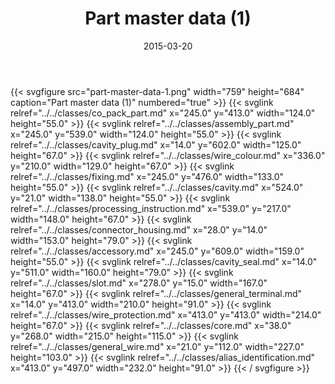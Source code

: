 ﻿---
title: Part master data (1)
toc: false
type: specs
layout: diagram
date: "2015-03-20"
draft: false
specification: KBL
version: 2.4.sr1
documentType: "Recommendation"
elementType: Diagram
classes:
  - Co_pack_part
  - Assembly_part
  - Cavity_plug
  - Wire_colour
  - Fixing
  - Cavity
  - Processing_instruction
  - Connector_housing
  - Accessory
  - Cavity_seal
  - Slot
  - General_terminal
  - Wire_protection
  - Core
  - General_wire
  - Alias_identification
menu:
  KBL-2.4.sr1:    
    parent: presentation
    identifier: presentation/part-master-data-1
    weight: 1005 

# Prev/next pager order (if `docs_section_pager` enabled in `params.toml`)
weight: 1005
---
{{< svgfigure src="part-master-data-1.png" width="759" height="684" caption="Part master data (1)" numbered="true" >}}
  {{< svglink relref="../../classes/co_pack_part.md" x="245.0" y="413.0" width="124.0" height="55.0" >}}
  {{< svglink relref="../../classes/assembly_part.md" x="245.0" y="539.0" width="124.0" height="55.0" >}}
  {{< svglink relref="../../classes/cavity_plug.md" x="14.0" y="602.0" width="125.0" height="67.0" >}}
  {{< svglink relref="../../classes/wire_colour.md" x="336.0" y="210.0" width="129.0" height="67.0" >}}
  {{< svglink relref="../../classes/fixing.md" x="245.0" y="476.0" width="133.0" height="55.0" >}}
  {{< svglink relref="../../classes/cavity.md" x="524.0" y="21.0" width="138.0" height="55.0" >}}
  {{< svglink relref="../../classes/processing_instruction.md" x="539.0" y="217.0" width="148.0" height="67.0" >}}
  {{< svglink relref="../../classes/connector_housing.md" x="28.0" y="14.0" width="153.0" height="79.0" >}}
  {{< svglink relref="../../classes/accessory.md" x="245.0" y="609.0" width="159.0" height="55.0" >}}
  {{< svglink relref="../../classes/cavity_seal.md" x="14.0" y="511.0" width="160.0" height="79.0" >}}
  {{< svglink relref="../../classes/slot.md" x="278.0" y="15.0" width="167.0" height="67.0" >}}
  {{< svglink relref="../../classes/general_terminal.md" x="14.0" y="413.0" width="210.0" height="91.0" >}}
  {{< svglink relref="../../classes/wire_protection.md" x="413.0" y="413.0" width="214.0" height="67.0" >}}
  {{< svglink relref="../../classes/core.md" x="38.0" y="268.0" width="215.0" height="115.0" >}}
  {{< svglink relref="../../classes/general_wire.md" x="21.0" y="112.0" width="227.0" height="103.0" >}}
  {{< svglink relref="../../classes/alias_identification.md" x="413.0" y="497.0" width="232.0" height="91.0" >}}
{{< / svgfigure >}}
